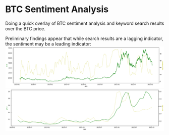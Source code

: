 # BTC Sentiment Analysis

Doing a quick overlay of BTC sentiment analysis and keyword search results over the BTC price.

Preliminary findings appear that while search results are a lagging indicator, the sentiment may be a leading indicator:
![alt text](https://github.com/AlexMorris10x/bitcoinSentimentAnalysis/blob/main/bitcoinSentiment.png?raw=true)
![alt text](https://github.com/AlexMorris10x/bitcoinSentimentAnalysis/blob/main/bitcoinGoogleTrends.png?raw=true)
